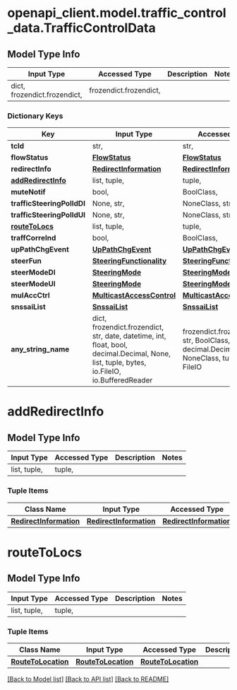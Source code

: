 # openapi_client.model.traffic_control_data.TrafficControlData

## Model Type Info
Input Type | Accessed Type | Description | Notes
------------ | ------------- | ------------- | -------------
dict, frozendict.frozendict,  | frozendict.frozendict,  |  | 

### Dictionary Keys
Key | Input Type | Accessed Type | Description | Notes
------------ | ------------- | ------------- | ------------- | -------------
**tcId** | str,  | str,  |  | [optional] 
**flowStatus** | [**FlowStatus**](FlowStatus.md) | [**FlowStatus**](FlowStatus.md) |  | [optional] 
**redirectInfo** | [**RedirectInformation**](RedirectInformation.md) | [**RedirectInformation**](RedirectInformation.md) |  | [optional] 
**[addRedirectInfo](#addRedirectInfo)** | list, tuple,  | tuple,  |  | [optional] 
**muteNotif** | bool,  | BoolClass,  |  | [optional] 
**trafficSteeringPolIdDl** | None, str,  | NoneClass, str,  |  | [optional] 
**trafficSteeringPolIdUl** | None, str,  | NoneClass, str,  |  | [optional] 
**[routeToLocs](#routeToLocs)** | list, tuple,  | tuple,  |  | [optional] 
**traffCorreInd** | bool,  | BoolClass,  |  | [optional] 
**upPathChgEvent** | [**UpPathChgEvent**](UpPathChgEvent.md) | [**UpPathChgEvent**](UpPathChgEvent.md) |  | [optional] 
**steerFun** | [**SteeringFunctionality**](SteeringFunctionality.md) | [**SteeringFunctionality**](SteeringFunctionality.md) |  | [optional] 
**steerModeDl** | [**SteeringMode**](SteeringMode.md) | [**SteeringMode**](SteeringMode.md) |  | [optional] 
**steerModeUl** | [**SteeringMode**](SteeringMode.md) | [**SteeringMode**](SteeringMode.md) |  | [optional] 
**mulAccCtrl** | [**MulticastAccessControl**](MulticastAccessControl.md) | [**MulticastAccessControl**](MulticastAccessControl.md) |  | [optional] 
**snssaiList** | [**SnssaiList**](SnssaiList.md) | [**SnssaiList**](SnssaiList.md) |  | [optional] 
**any_string_name** | dict, frozendict.frozendict, str, date, datetime, int, float, bool, decimal.Decimal, None, list, tuple, bytes, io.FileIO, io.BufferedReader | frozendict.frozendict, str, BoolClass, decimal.Decimal, NoneClass, tuple, bytes, FileIO | any string name can be used but the value must be the correct type | [optional]

# addRedirectInfo

## Model Type Info
Input Type | Accessed Type | Description | Notes
------------ | ------------- | ------------- | -------------
list, tuple,  | tuple,  |  | 

### Tuple Items
Class Name | Input Type | Accessed Type | Description | Notes
------------- | ------------- | ------------- | ------------- | -------------
[**RedirectInformation**](RedirectInformation.md) | [**RedirectInformation**](RedirectInformation.md) | [**RedirectInformation**](RedirectInformation.md) |  | 

# routeToLocs

## Model Type Info
Input Type | Accessed Type | Description | Notes
------------ | ------------- | ------------- | -------------
list, tuple,  | tuple,  |  | 

### Tuple Items
Class Name | Input Type | Accessed Type | Description | Notes
------------- | ------------- | ------------- | ------------- | -------------
[**RouteToLocation**](RouteToLocation.md) | [**RouteToLocation**](RouteToLocation.md) | [**RouteToLocation**](RouteToLocation.md) |  | 

[[Back to Model list]](../../README.md#documentation-for-models) [[Back to API list]](../../README.md#documentation-for-api-endpoints) [[Back to README]](../../README.md)

